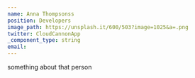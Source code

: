 ```yaml
---
name: Anna Thompsonss
position: Developers
image_path: https://unsplash.it/600/503?image=1025&a=.png
twitter: CloudCannonApp
_component_type: string
email:
---
```


something about that person
